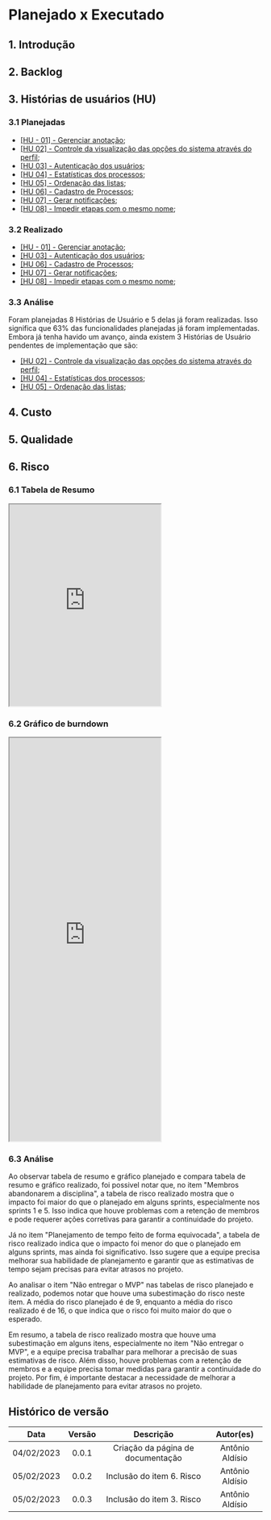 # Planejado x Executado

## 1. Introdução

## 2. Backlog

## 3. Histórias de usuários (HU)

### 3.1 Planejadas

- [[HU - 01] - Gerenciar anotação](https://github.com/fga-eps-mds/2022-2-CAPJu-Interface/issues/41);
- [[HU 02] - Controle da visualização das opções do sistema através do perfil](https://github.com/fga-eps-mds/2022-2-CAPJu-Doc/issues/93);
- [[HU 03] - Autenticação dos usuários](https://github.com/fga-eps-mds/2022-2-CAPJu-Doc/issues/94);
- [[HU 04] - Estatísticas dos processos](https://github.com/fga-eps-mds/2022-2-CAPJu-Doc/issues/95);
- [[HU 05] - Ordenação das listas](https://github.com/fga-eps-mds/2022-2-CAPJu-Doc/issues/96);
- [[HU 06] - Cadastro de Processos](https://github.com/fga-eps-mds/2022-2-CAPJu-Doc/issues/97);
- [[HU 07] - Gerar notificações](https://github.com/fga-eps-mds/2022-2-CAPJu-Doc/issues/132);
- [[HU 08] - Impedir etapas com o mesmo nome](https://github.com/fga-eps-mds/2022-2-CAPJu-Doc/issues/154);

### 3.2 Realizado

- [[HU - 01] - Gerenciar anotação](https://github.com/fga-eps-mds/2022-2-CAPJu-Interface/issues/41);
- [[HU 03] - Autenticação dos usuários](https://github.com/fga-eps-mds/2022-2-CAPJu-Doc/issues/94);
- [[HU 06] - Cadastro de Processos](https://github.com/fga-eps-mds/2022-2-CAPJu-Doc/issues/97);
- [[HU 07] - Gerar notificações](https://github.com/fga-eps-mds/2022-2-CAPJu-Doc/issues/132);
- [[HU 08] - Impedir etapas com o mesmo nome](https://github.com/fga-eps-mds/2022-2-CAPJu-Doc/issues/154);

### 3.3 Análise

Foram planejadas 8 Histórias de Usuário e 5 delas já foram realizadas. Isso significa que 63% das funcionalidades planejadas já foram implementadas. Embora já tenha havido um avanço, ainda existem 3 Histórias de Usuário pendentes de implementação que são:

- [[HU 02] - Controle da visualização das opções do sistema através do perfil](https://github.com/fga-eps-mds/2022-2-CAPJu-Doc/issues/93);
- [[HU 04] - Estatísticas dos processos](https://github.com/fga-eps-mds/2022-2-CAPJu-Doc/issues/95);
- [[HU 05] - Ordenação das listas](https://github.com/fga-eps-mds/2022-2-CAPJu-Doc/issues/96);

## 4. Custo

## 5. Qualidade

## 6. Risco
### 6.1 Tabela de Resumo

<iframe height=400 src="https://docs.google.com/spreadsheets/d/e/2PACX-1vTRZooYejwZH0opexzOVKRTiTWG3Tq1coMj5tlkECLhZwS8mXm9utIoQV92xUl5HA/pubhtml?gid=19306494&single=true"></iframe>

### 6.2 Gráfico de burndown

<iframe height=800 src="https://docs.google.com/spreadsheets/d/e/2PACX-1vTRZooYejwZH0opexzOVKRTiTWG3Tq1coMj5tlkECLhZwS8mXm9utIoQV92xUl5HA/pubhtml?gid=612310020&single=true"></iframe>

### 6.3 Análise

Ao observar  tabela de resumo e  gráfico planejado e compara  tabela de resumo e  gráfico realizado, foi possivel notar que, no item "Membros abandonarem a disciplina", a tabela de risco realizado mostra que o impacto foi maior do que o planejado em alguns sprints, especialmente nos sprints 1 e 5. Isso indica que houve problemas com a retenção de membros e pode requerer ações corretivas para garantir a continuidade do projeto.

Já no item "Planejamento de tempo feito de forma equivocada", a tabela de risco realizado indica que o impacto foi menor do que o planejado em alguns sprints, mas ainda foi significativo. Isso sugere que a equipe precisa melhorar sua habilidade de planejamento e garantir que as estimativas de tempo sejam precisas para evitar atrasos no projeto.

Ao analisar o item "Não entregar o MVP" nas tabelas de risco planejado e realizado, podemos notar que houve uma subestimação do risco neste item. A média do risco planejado é de 9, enquanto a média do risco realizado é de 16, o que indica que o risco foi muito maior do que o esperado.

Em resumo, a tabela de risco realizado mostra que houve uma subestimação em alguns itens, especialmente no item "Não entregar o MVP", e a equipe precisa trabalhar para melhorar a precisão de suas estimativas de risco. Além disso, houve problemas com a retenção de membros e a equipe precisa tomar medidas para garantir a continuidade do projeto. Por fim, é importante destacar a necessidade de melhorar a habilidade de planejamento para evitar atrasos no projeto.
## Histórico de versão

| Data  | Versão | Descrição | Autor(es) |
| :--: | :--: | :--: | :--: |
| 04/02/2023 | 0.0.1  | Criação da página de documentação  | Antônio Aldísio |
| 05/02/2023 | 0.0.2  | Inclusão do item 6. Risco | Antônio Aldísio |
| 05/02/2023 | 0.0.3  | Inclusão do item 3. Risco | Antônio Aldísio |


